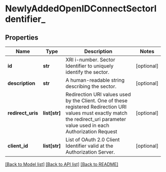 # NewlyAddedOpenIDConnectSectorIdentifier_

## Properties
Name | Type | Description | Notes
------------ | ------------- | ------------- | -------------
**id** | **str** | XRI i-number. Sector Identifier to uniquely identify the sector. | [optional] 
**description** | **str** | A human-readable string describing the sector. | [optional] 
**redirect_uris** | **list[str]** | Redirection URI values used by the Client. One of these registered Redirection URI values must exactly match the redirect_uri parameter value used in each Authorization Request | [optional] 
**client_id** | **list[str]** | List of OAuth 2.0 Client Identifier valid at the Authorization Server. | [optional] 

[[Back to Model list]](../README.md#documentation-for-models) [[Back to API list]](../README.md#documentation-for-api-endpoints) [[Back to README]](../README.md)

